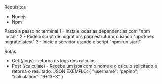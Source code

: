 Requisitos

- Nodejs
- Npm

Passo a passo no terminal
1 - Instale todas as dependencias com "npm install"
2 - Rode o script de migrations para estruturar o banco "npx knex migrate:latest"
3 - Inicie o servidor usando o script "npm run start"

Rotas

- Get (/logs) - retorna os logs dos calculos
- Post (/calculate) - Recebe um json com o nome e o calculo solicitado e retorna o resultado.
  JSON EXEMPLO:
  {
  "username": "pepino",
  "calculation": "9+13+3"
  }
